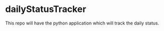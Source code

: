 # dailyStatusTracker

This repo will have the python application which will track the daily status.
